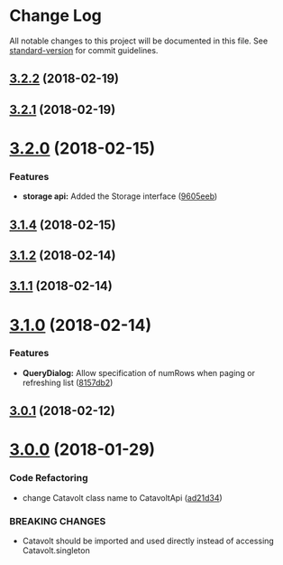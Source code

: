 # Change Log

All notable changes to this project will be documented in this file. See [standard-version](https://github.com/conventional-changelog/standard-version) for commit guidelines.

<a name="3.2.2"></a>
## [3.2.2](https://github.com/catavolt-oss/cv-dialog-sdk/compare/v3.2.1...v3.2.2) (2018-02-19)



<a name="3.2.1"></a>
## [3.2.1](https://github.com/catavolt-oss/cv-dialog-sdk/compare/v3.2.0...v3.2.1) (2018-02-19)



<a name="3.2.0"></a>
# [3.2.0](https://github.com/catavolt-oss/cv-dialog-sdk/compare/v3.1.4...v3.2.0) (2018-02-15)


### Features

* **storage api:** Added the Storage interface ([9605eeb](https://github.com/catavolt-oss/cv-dialog-sdk/commit/9605eeb))



<a name="3.1.4"></a>
## [3.1.4](https://github.com/catavolt-oss/cv-dialog-sdk/compare/v3.1.2...v3.1.4) (2018-02-15)



<a name="3.1.2"></a>
## [3.1.2](https://git.catavolt.com/javascript/sdk/compare/v3.1.1...v3.1.2) (2018-02-14)



<a name="3.1.1"></a>
## [3.1.1](https://git.catavolt.com/javascript/sdk/compare/v3.1.0...v3.1.1) (2018-02-14)



<a name="3.1.0"></a>
# [3.1.0](https://git.catavolt.com/javascript/sdk/compare/v3.0.1...v3.1.0) (2018-02-14)


### Features

* **QueryDialog:** Allow specification of numRows when paging or refreshing list ([8157db2](https://git.catavolt.com/javascript/sdk/commits/8157db2))



<a name="3.0.1"></a>
## [3.0.1](https://git.catavolt.com/javascript/sdk/compare/v3.0.0...v3.0.1) (2018-02-12)



<a name="3.0.0"></a>
# [3.0.0](https://git.catavolt.com/javascript/sdk/compare/2.0.0...3.0.0) (2018-01-29)


### Code Refactoring

* change Catavolt class name to CatavoltApi ([ad21d34](https://git.catavolt.com/javascript/sdk/commits/ad21d34))


### BREAKING CHANGES

* Catavolt should be imported and used directly instead of accessing
Catavolt.singleton
